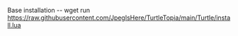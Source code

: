 


Base installation
-- wget run https://raw.githubusercontent.com/JpegIsHere/TurtleTopia/main/Turtle/install.lua